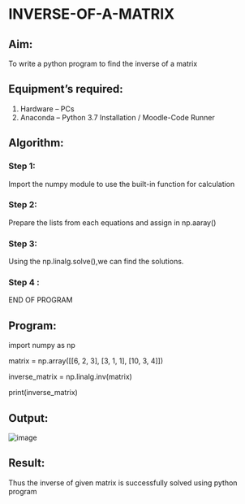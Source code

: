 # INVERSE-OF-A-MATRIX
## Aim:
To write a python program to find the inverse of a matrix
## Equipment’s required:
1. 	Hardware – PCs
2. 	Anaconda – Python 3.7 Installation / Moodle-Code Runner
## Algorithm:
### Step 1:
 Import the numpy module to use the built-in function for calculation
### Step 2:
 Prepare the lists from each equations and assign in np.aaray()
### Step 3:
 Using the  np.linalg.solve(),we can find the solutions.
### Step 4 :
END OF PROGRAM

## Program:
import numpy as np

matrix = np.array([[6, 2, 3],
                  [3, 1, 1],
                  [10, 3, 4]])

inverse_matrix = np.linalg.inv(matrix)

print(inverse_matrix)

## Output:
![image](https://github.com/user-attachments/assets/1dcba23a-4236-4ae0-857b-5356061b5ec0)

## Result:
Thus the inverse of given matrix is successfully solved using python program

